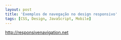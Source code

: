 ```yaml
---
layout: post
title: 'Exemplos de navegação no design responsivo'
tags: [CSS, Design, JavaScript, Mobile]
---
```


<http://responsivenavigation.net>
